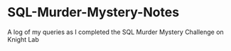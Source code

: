 # SQL-Murder-Mystery-Notes
A log of my queries as I completed the SQL Murder Mystery Challenge on Knight Lab
